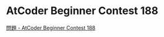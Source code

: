 AtCoder Beginner Contest 188
===

[問題 - AtCoder Beginner Contest 188](https://atcoder.jp/contests/abc188/tasks)